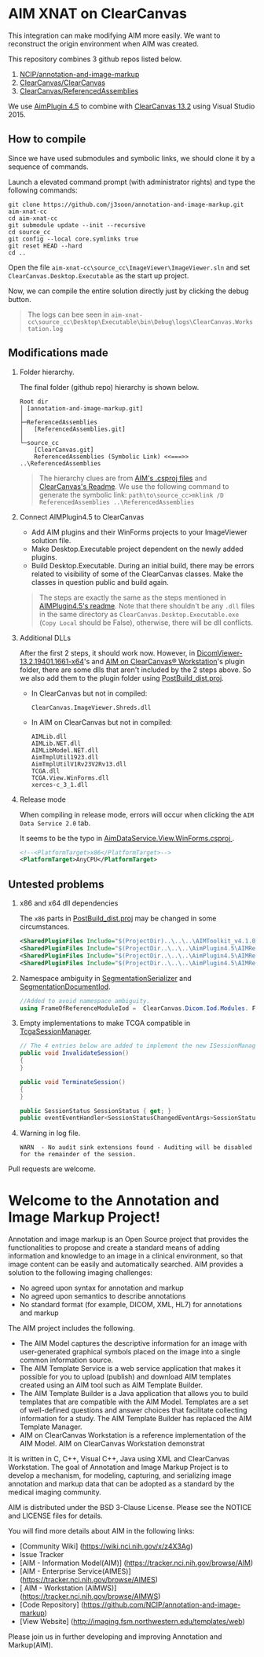  AIM XNAT on ClearCanvas
 ====

 This integration can make modifying AIM more easily. We want to reconstruct the origin environment when AIM was created.

 This repository combines 3 github repos listed below.

 1. [NCIP/annotation-and-image-markup][AIM]
 2. [ClearCanvas/ClearCanvas][CC]
 3. [ClearCanvas/ReferencedAssemblies][CCRef]

We use [AimPlugin 4.5][AIMv4.5] to combine with [ClearCanvas 13.2][CC] using Visual Studio 2015.

## How to compile

Since we have used submodules and symbolic links, we should clone it by a sequence of commands.

Launch a elevated command prompt (with administrator rights) and type the following commands:

```shell
git clone https://github.com/j3soon/annotation-and-image-markup.git aim-xnat-cc
cd aim-xnat-cc
git submodule update --init --recursive
cd source_cc
git config --local core.symlinks true
git reset HEAD --hard
cd ..
```

Open the file `aim-xnat-cc\source_cc\ImageViewer\ImageViewer.sln` and set `ClearCanvas.Desktop.Executable` as the start up project.

Now, we can compile the entire solution directly just by clicking the debug button.

> The logs can bee seen in `aim-xnat-cc\source_cc\Desktop\Executable\bin\Debug\logs\ClearCanvas.Workstation.log`

## Modifications made

1. Folder hierarchy.

   The final folder (github repo) hierarchy is shown below.

   ```
   Root dir
   │ [annotation-and-image-markup.git]
   │
   ├─ReferencedAssemblies
   │   [ReferencedAssemblies.git]
   │
   └─source_cc
       [ClearCanvas.git]
       ReferencedAssemblies (Symbolic Link) <<===>> ..\ReferencedAssemblies
   ```

   > The hierarchy clues are from [AIM's .csproj files][AIMproj] and [ClearCanvas's Readme][CCReadme]. We use the following command to generate the symbolic link: `path\to\source_cc>mklink /D ReferencedAssemblies ..\ReferencedAssemblies`

2. Connect AIMPlugin4.5 to ClearCanvas

   - Add AIM plugins and their WinForms projects to your ImageViewer solution file.
   - Make Desktop.Executable project dependent on the newly added plugins.
   - Build Desktop.Executable. During an initial build, there may be errors related to visibility of some of the ClearCanvas classes. Make the classes in question public and build again.

   > The steps are exactly the same as the steps mentioned in [AIMPlugin4.5's readme][AIMv4.5Readme].
   Note that there shouldn't be any `.dll` files in the same directory as `ClearCanvas.Desktop.Executable.exe` (`Copy Local` should be False), otherwise, there will be dll conflicts.

3. Additional DLLs

   After the first 2 steps, it should work now. However, in [DicomViewer-13.2.19401.1661-x64][CCbin]'s and [AIM on ClearCanvas® Workstation][AIMbin]'s plugin folder, there are some dlls that aren't included by the 2 steps above. So we also add them to the plugin folder using [PostBuild_dist.proj](source_cc\Desktop\Executable\PostBuild_dist.proj).

   - In ClearCanvas but not in compiled:
     ```
     ClearCanvas.ImageViewer.Shreds.dll
     ```
   - In AIM on ClearCanvas but not in compiled:
     ```
     AIMLib.dll
     AIMLib.NET.dll
     AIMLibModel.NET.dll
     AimTmplUtil1923.dll
     AimTmplUtilV1Rv23V2Rv13.dll
     TCGA.dll
     TCGA.View.WinForms.dll
     xerces-c_3_1.dll
     ```

4. Release mode

   When compiling in release mode, errors will occur when clicking the `AIM Data Service 2.0` tab.

   It seems to be the typo in [AimDataService.View.WinForms.csproj
](AimPlugin4.5/AimDataService/View/WinForms/AimDataService.View.WinForms.csproj).

   ```xml
   <!--<PlatformTarget>x86</PlatformTarget>-->
   <PlatformTarget>AnyCPU</PlatformTarget>
   ```

## Untested problems

1. x86 and x64 dll dependencies

   The `x86` parts in [PostBuild_dist.proj](source_cc\Desktop\Executable\PostBuild_dist.proj) may be changed in some circumstances.

   ```xml
   <SharedPluginFiles Include="$(ProjectDir)..\..\..\AIMToolkit_v4.1.0_rv44\source\xercesc-3.1\x86\bin\xerces-c_3_1.dll" />
   <SharedPluginFiles Include="$(ProjectDir..\..\..\AimPlugin4.5\AIMReferences\(Configuration)\4.0\x86\AIMLib.dll" />
   <SharedPluginFiles Include="$(ProjectDir..\..\..\AimPlugin4.5\AIMReferences\(Configuration)\4.0\x86\AIMLib.NET.dll" />
   <SharedPluginFiles Include="$(ProjectDir..\..\..\AimPlugin4.5\AIMReferences\(Configuration)\4.0\x86\AIMLibModel.NET.dll" />
   ```

2. Namespace ambiguity in [SegmentationSerializer](AimPlugin4.5\Segmentation\SegmentationSerializer.cs) and [SegmentationDocumentIod](AimPlugin4.5\Segmentation\DICOM\SegmentationDocumentIod.cs).

   ```cs
   //Added to avoid namespace ambiguity.
   using FrameOfReferenceModuleIod =  ClearCanvas.Dicom.Iod.Modules. FrameOfReferenceModuleIod;
   ```

3. Empty implementations to make TCGA compatible in [TcgaSessionManager](AimPlugin4.5/TCGA/TcgaSessionManager.cs).

   ```cs
   // The 4 entries below are added to implement the new ISessionManager.
   public void InvalidateSession()
   {
   }

   public void TerminateSession()
   {
   }

   public SessionStatus SessionStatus { get; }
   public eventEventHandler<SessionStatusChangedEventArgs>SessionStatusChanged;
   ```

4. Warning in log file.

   ```
   WARN  - No audit sink extensions found - Auditing will be disabled for the remainder of the session.
   ```

Pull requests are welcome.

[AIM]: https://github.com/NCIP/annotation-and-image-markup
[CC]: https://github.com/ClearCanvas/ClearCanvas
[CCRef]: https://github.com/ClearCanvas/ReferencedAssemblies
[AIMv4.5]: https://github.com/NCIP/annotation-and-image-markup/tree/master/AimPlugin4.5
[AIMv4.5Readme]: https://github.com/NCIP/annotation-and-image-markup/blob/master/AimPlugin4.5/readme.txt
[AIMproj]: https://github.com/NCIP/annotation-and-image-markup/blob/e3f3340aae3f59c3676cf0c1077c890ef47dda6d/AimPlugin4.5/XnatWebBrowser/XnatWebBrowser.csproj#L135
[CCReadme]: https://github.com/ClearCanvas/ClearCanvas/blob/master/README.md#how-to-build-using-github-for-windows
[CCbin]: https://github.com/ClearCanvas/ClearCanvas/releases
[AIMbin]: https://wiki.nci.nih.gov/display/AIM/Annotation+and+Image+Markup+-+AIM

 Welcome to the Annotation and Image Markup Project!
===================================================
Annotation and image markup  is an Open Source project that provides the functionalities to propose and create a standard means of adding information and knowledge to an image in a clinical environment, so that image content can be easily and automatically searched. 
AIM provides a solution to the following imaging challenges:
  * No agreed upon syntax for annotation and markup
  * No agreed upon semantics to describe annotations
  * No standard format (for example, DICOM, XML, HL7) for annotations and markup

The AIM project includes the following.
   * The AIM Model captures the descriptive information for an image with user-generated graphical symbols placed on the image into a single common information source.
   * The AIM Template Service is a web service application that makes it possible for you to upload (publish) and download AIM templates created using an AIM tool such as AIM Template Builder.
   * The AIM Template Builder is a Java application that allows you to build templates that are compatible with the AIM Model. Templates are a set of well-defined questions and answer choices that facilitate collecting information for a study. The AIM Template Builder has replaced the AIM Template Manager.
   * AIM on ClearCanvas Workstation is a reference implementation of the AIM Model. AIM on ClearCanvas Workstation demonstrat

It is written in C, C++, Visual C++, Java using XML and ClearCanvas Workstation.
The goal of Annotation and Image Markup Project is to develop a mechanism, for modeling, capturing, and serializing image annotation and markup data that can be adopted as a standard by the medical imaging community. 
  
AIM is distributed under the BSD 3-Clause License.
Please see the NOTICE and LICENSE files for details.

You will find more details about AIM in the following links:
  * [Community Wiki] (https://wiki.nci.nih.gov/x/z4X3Ag)
  * Issue Tracker 
   * [AIM - Information Model(AIM)] (https://tracker.nci.nih.gov/browse/AIM)
   * [AIM - Enterprise Service(AIMES)] (https://tracker.nci.nih.gov/browse/AIMES)
   * [ AIM - Workstation (AIMWS)] (https://tracker.nci.nih.gov/browse/AIMWS)
  * [Code Repository] (https://github.com/NCIP/annotation-and-image-markup)
  * [View Website] (http://imaging.fsm.northwestern.edu/templates/web)

Please join us in further developing and improving Annotation and Markup(AIM).
